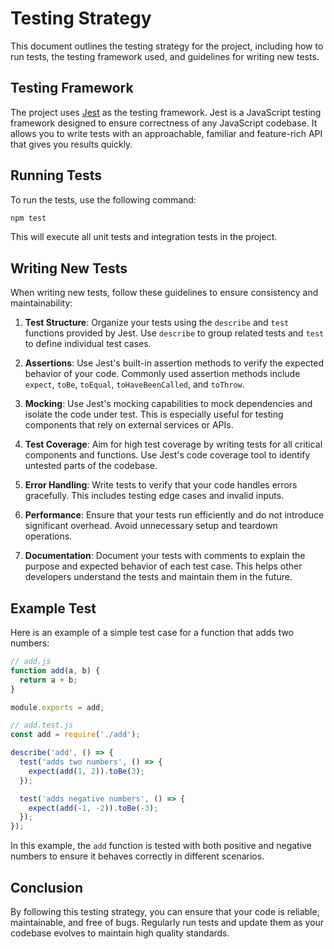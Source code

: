 # Testing Strategy

This document outlines the testing strategy for the project, including how to run tests, the testing framework used, and guidelines for writing new tests.

## Testing Framework

The project uses [Jest](https://jestjs.io/) as the testing framework. Jest is a JavaScript testing framework designed to ensure correctness of any JavaScript codebase. It allows you to write tests with an approachable, familiar and feature-rich API that gives you results quickly.

## Running Tests

To run the tests, use the following command:
```bash
npm test
```

This will execute all unit tests and integration tests in the project.

## Writing New Tests

When writing new tests, follow these guidelines to ensure consistency and maintainability:

1. **Test Structure**: Organize your tests using the `describe` and `test` functions provided by Jest. Use `describe` to group related tests and `test` to define individual test cases.

2. **Assertions**: Use Jest's built-in assertion methods to verify the expected behavior of your code. Commonly used assertion methods include `expect`, `toBe`, `toEqual`, `toHaveBeenCalled`, and `toThrow`.

3. **Mocking**: Use Jest's mocking capabilities to mock dependencies and isolate the code under test. This is especially useful for testing components that rely on external services or APIs.

4. **Test Coverage**: Aim for high test coverage by writing tests for all critical components and functions. Use Jest's code coverage tool to identify untested parts of the codebase.

5. **Error Handling**: Write tests to verify that your code handles errors gracefully. This includes testing edge cases and invalid inputs.

6. **Performance**: Ensure that your tests run efficiently and do not introduce significant overhead. Avoid unnecessary setup and teardown operations.

7. **Documentation**: Document your tests with comments to explain the purpose and expected behavior of each test case. This helps other developers understand the tests and maintain them in the future.

## Example Test

Here is an example of a simple test case for a function that adds two numbers:

```javascript
// add.js
function add(a, b) {
  return a + b;
}

module.exports = add;

// add.test.js
const add = require('./add');

describe('add', () => {
  test('adds two numbers', () => {
    expect(add(1, 2)).toBe(3);
  });

  test('adds negative numbers', () => {
    expect(add(-1, -2)).toBe(-3);
  });
});
```

In this example, the `add` function is tested with both positive and negative numbers to ensure it behaves correctly in different scenarios.

## Conclusion

By following this testing strategy, you can ensure that your code is reliable, maintainable, and free of bugs. Regularly run tests and update them as your codebase evolves to maintain high quality standards.
